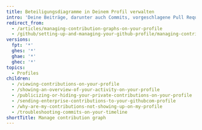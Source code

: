 ```yaml
---
title: Beteiligungsdiagramme in Deinem Profil verwalten
intro: 'Deine Beiträge, darunter auch Commits, vorgeschlagene Pull Requests und geöffnete Issues, werden in Deinem Profil angezeigt, damit andere Personen Deine Arbeit leicht finden können.'
redirect_from:
  - /articles/managing-contribution-graphs-on-your-profile
  - /github/setting-up-and-managing-your-github-profile/managing-contribution-graphs-on-your-profile
versions:
  fpt: '*'
  ghes: '*'
  ghae: '*'
  ghec: '*'
topics:
  - Profiles
children:
  - /viewing-contributions-on-your-profile
  - /showing-an-overview-of-your-activity-on-your-profile
  - /publicizing-or-hiding-your-private-contributions-on-your-profile
  - /sending-enterprise-contributions-to-your-githubcom-profile
  - /why-are-my-contributions-not-showing-up-on-my-profile
  - /troubleshooting-commits-on-your-timeline
shortTitle: Manage contribution graph
---
```


